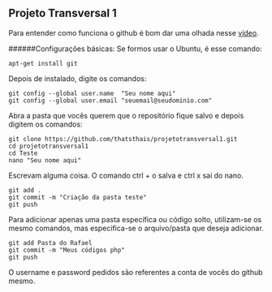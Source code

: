 ## Projeto Transversal 1

Para entender como funciona o github é bom dar uma olhada nesse [vídeo](https://www.youtube.com/watch?v=UMhskLXJuq4).

######Configurações básicas:
Se formos usar o Ubuntu, é esse comando:
```
apt-get install git
```
Depois de instalado, digite os comandos:
```
git config --global user.name  "Seu nome aqui"
git config --global user.email "seuemail@seudominio.com"
```
Abra a pasta que vocês querem que o repositório fique salvo e depois digitem os comandos:
```
git clone https://github.com/thatsthais/projetotransversal1.git
cd projetotransversal1
cd Teste
nano "Seu nome aqui"
```
Escrevam alguma coisa. O comando ctrl + o salva e ctrl x sai do nano.
```
git add .
git commit -m "Criação da pasta teste"
git push
```
Para adicionar apenas uma pasta específica ou código solto, utilizam-se os mesmo comandos,
mas especifica-se o arquivo/pasta que deseja adicionar.
```
git add Pasta do Rafael
git commit -m "Meus códigos php"
git push
```
O username e password pedidos são referentes a conta de vocês do github mesmo.
